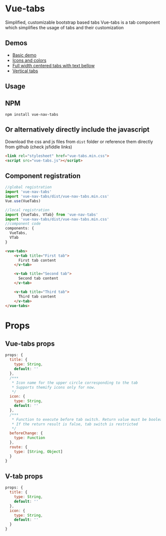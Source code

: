 # Vue-tabs
Simplified, customizable bootstrap based tabs
Vue-tabs is a tab component which simplifies the usage of tabs and their customization
## Demos
* [Basic demo](https://jsfiddle.net/CristiJ/b44cc4dq/22/)
* [Icons and colors](https://jsfiddle.net/CristiJ/b44cc4dq/26/)
* [Full width centered tabs with text bellow](https://jsfiddle.net/CristiJ/b44cc4dq/29/)
* [Vertical tabs](https://jsfiddle.net/CristiJ/b44cc4dq/32/)

## Usage
## NPM
`npm install vue-nav-tabs`

## Or alternatively directly include the javascript
Download the css and js files from `dist` folder or reference them directly from github (check jsfiddle links)
```html
<link rel="stylesheet" href="vue-tabs.min.css">
<script src="vue-tabs.js"></script>
```
## Component registration
```js
//global registration
import 'vue-nav-tabs'
import 'vue-nav-tabs/dist/vue-nav-tabs.min.css'
Vue.use(VueTabs)

//local registration
import {VueTabs, VTab} from 'vue-nav-tabs'
import 'vue-nav-tabs/dist/vue-nav-tabs.min.css'
//component code
components: {
  VueTabs,
  VTab
}
```
```html
<vue-tabs>
    <v-tab title="First tab">
      First tab content
    </v-tab>

    <v-tab title="Second tab">
      Second tab content
    </v-tab>

    <v-tab title="Third tab">
      Third tab content
    </v-tab>
</vue-tabs>
```

# Props

## Vue-tabs props
```js
props: {
  title: {
    type: String,
    default: ''
  },
  /***
   * Icon name for the upper circle corresponding to the tab
   * Supports themify icons only for now.
   */
  icon: {
    type: String,
    default: ''
  },
  /***
   * Function to execute before tab switch. Return value must be boolean
   * If the return result is false, tab switch is restricted
   */
  beforeChange: {
    type: Function
  },
  route: {
    type: [String, Object]
  }
}
```

## V-tab props

```js
props: {
  title: {
    type: String,
    default: ''
  },
  icon: {
    type: String,
    default: ''
  }
}
```
